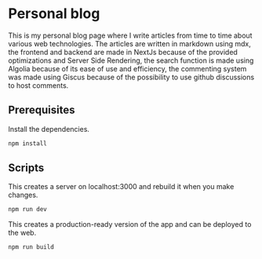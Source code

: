# Personal blog

This is my personal blog page where I write articles from time to time about various web technologies. The articles are written in markdown using mdx, the frontend and backend are made in NextJs because of the provided optimizations and Server Side Rendering, the search function is made using Algolia because of its ease of use and efficiency, the commenting system was made using Giscus because of the possibility to use github discussions to host comments.

## Prerequisites

Install the dependencies.

```bash
npm install
```

## Scripts

This creates a server on localhost:3000 and rebuild it when you make changes.

```bash
npm run dev
```

This creates a production-ready version of the app and can be deployed to the web.

```bash
npm run build
```
